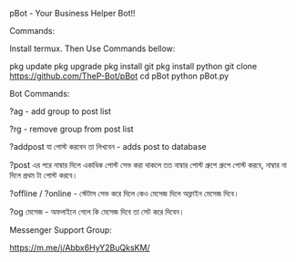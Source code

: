 pBot - Your Business Helper Bot!!

Commands:

Install termux. Then Use Commands bellow:

pkg update
pkg upgrade
pkg install git
pkg install python
git clone https://github.com/TheP-Bot/pBot
cd pBot
python pBot.py


Bot Commands:

?ag - add group to post list

?rg - remove group from post list

?addpost যা পোস্ট করবেন তা লিখবেন - adds post to database 

?post এর পরে নাম্বার দিলে একাধিক পোস্ট সেভ করা থাকলে তত নাম্বার পোস্ট গ্রুপে গ্রুপে পোস্ট করবে, নাম্বার না দিলে প্রথম টা পোস্ট করবে।

?offline / ?online - স্টেটাস সেভ করে দিলে কেও মেসেজ দিলে অফ্লাইন মেসেজ দিবে। 

?og মেসেজ - অফলাইনে গেলে কি মেসেজ দিবে তা সেট করে দিবেন।


Messenger Support Group:

https://m.me/j/Abbx6HyY2BuQksKM/

